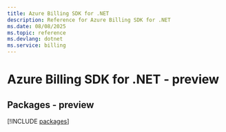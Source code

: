 ```yaml
---
title: Azure Billing SDK for .NET
description: Reference for Azure Billing SDK for .NET
ms.date: 08/08/2025
ms.topic: reference
ms.devlang: dotnet
ms.service: billing
---
```

# Azure Billing SDK for .NET - preview
## Packages - preview
[!INCLUDE [packages](billing-index.md)]